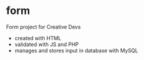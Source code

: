# form
Form project for Creative Devs
 - created with HTML
 - validated with JS and PHP
 - manages and stores input in database with MySQL
